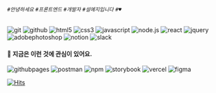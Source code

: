 <!--
**s2yeji/s2yeji** is a ✨ _special_ ✨ repository because its `README.md` (this file) appears on your GitHub profile.

Here are some ideas to get you started:

- 🔭 I’m currently working on ...
- 🌱 I’m currently learning ...
- 👯 I’m looking to collaborate on ...
- 🤔 I’m looking for help with ...
- 💬 Ask me about ...
- 📫 How to reach me: ...
- 😄 Pronouns: ...
- ⚡ Fun fact: ...
-->

<!-- Header -->
<!-- 짧은 인사말 혹은 소개 -->
###### `#안녕하세요` `#프론트엔드` `#개발자` `#설예지입니다` `#♥`
<!-- 
안녕하세요 프론트엔드 개발자 설예지입니다.
- 개발자이자 디자인과 기획에도 관심이 많습니다.
- 유아이유엑스 개선을 통한 사용자 겅혐의 만족도 높이는 것이 목표입니다.
- 디자인 시스템과 티디디 등을 통해 효율적이고 안정적인 개발을 지향합니다.
-->

<!-- Body -->
<!-- badge -->
<!-- 
https://simpleicons.org/ 
![로고명](https://img.shields.io/badge/로고명-222222.svg?&style=for-the-badge&logo=로고명&logoColor=로고색상이름)
-->
<!-- #### 능숙한 것 -->
<!-- 
과정 상에서 배운 것, 포트폴리오에 포함된 것
-->
<!-- ![nextdotjs](https://img.shields.io/badge/nextdotjs-000000.svg?&style=for-the-badge&logo=nextdotjs&logoColor=white)
![Tailwind CSS](https://img.shields.io/badge/tailwindcss-06B6D4.svg?&style=for-the-badge&logo=tailwindcss&logoColor=white)
![Bootstrap](https://img.shields.io/badge/bootstrap-7952B3.svg?&style=for-the-badge&logo=bootstrap&logoColor=white) -->
![git](https://img.shields.io/badge/git-222222.svg?&style=for-the-badge&logo=git&logoColor=ffffff)
![github](https://img.shields.io/badge/github-222222.svg?&style=for-the-badge&logo=github&logoColor=ffffff)
![html5](https://img.shields.io/badge/html5-222222.svg?&style=for-the-badge&logo=html5&logoColor=ffffff)
![css3](https://img.shields.io/badge/css3-222222.svg?&style=for-the-badge&logo=css3&logoColor=ffffff)
![javascript](https://img.shields.io/badge/javascript-222222.svg?&style=for-the-badge&logo=javascript&logoColor=ffffff)
![node.js](https://img.shields.io/badge/nodedotjs-222222.svg?&style=for-the-badge&logo=nodedotjs&logoColor=white) 
![react](https://img.shields.io/badge/react-222222.svg?&style=for-the-badge&logo=react&logoColor=white)
![jquery](https://img.shields.io/badge/jquery-222222.svg?&style=for-the-badge&logo=jquery&logoColor=ffffff)
![adobephotoshop](https://img.shields.io/badge/photoshop-222222.svg?&style=for-the-badge&logo=adobephotoshop&logoColor=ffffff)
![notion](https://img.shields.io/badge/notion-222222.svg?&style=for-the-badge&logo=notion&logoColor=ffffff)
![slack](https://img.shields.io/badge/slack-222222.svg?&style=for-the-badge&logo=slack&logoColor=white) 

#### 🐣 지금은 이런 것에 관심이 있어요.
<!-- 
개념질문이나 어려운 질문이 들어오면 대답하기 어려운 거나,
아직 배우고 있는 것,
혹은 배우고 싶은 것
-->
![githubpages](https://img.shields.io/badge/githubpages-222222.svg?&style=for-the-badge&logo=githubpages&logoColor=white)
![postman](https://img.shields.io/badge/postman-222222.svg?&style=for-the-badge&logo=postman&logoColor=white)
![npm](https://img.shields.io/badge/npm-222222.svg?&style=for-the-badge&logo=npm&logoColor=white)
![storybook](https://img.shields.io/badge/storybook-222222.svg?&style=for-the-badge&logo=storybook&logoColor=white)
![vercel](https://img.shields.io/badge/vercel-222222.svg?&style=for-the-badge&logo=vercel&logoColor=white) 
![figma](https://img.shields.io/badge/figma-222222.svg?&style=for-the-badge&logo=figma&logoColor=white) 

<!-- #### 📂 포트폴리오
|프로젝트명|맡은 역할|GitHub 주소|스크린샷|
|-|-|-|-|
|제일 잘한 거(파이널 프로젝트 정도)|프론트엔드|gitHub 주소|스크린샷| 
|새로운 기술 반영된 거|프론트엔드|gitHub 주소|스크린샷|
|무난한 사이드 프로젝트<br>(여행, 맛집, 쇼핑몰, 블로그, ...)|프론트엔드|gitHub 주소|스크린샷| -->

[![Hits](https://hits.seeyoufarm.com/api/count/incr/badge.svg?url=https%3A%2F%2Fgithub.com%2Fs2yeji&count_bg=%23333333&title_bg=%232997FF&icon=&icon_color=%23E7E7E7&title=hits&edge_flat=false)](https://hits.seeyoufarm.com)